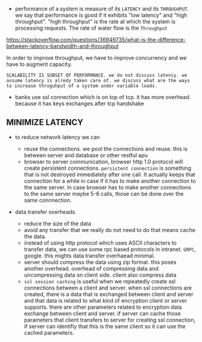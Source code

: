 - performance of a system is measure of its `LATENCY` and its `THROUGHPUT`. we say that performance is good if it exhibits "low latency" and "high throughput". "high throughput" is the rate at which the system is processing requests. The rate of water flow is the `Throughput`

https://stackoverflow.com/questions/36949735/what-is-the-difference-between-latency-bandwidth-and-throughput

In order to improve throughput, we have to improve concurrency and we have to augment capacity.

    SCALABILITY IS SUBSET OF PERFORMANCE. we do not discuss latency. we assume latency is alredy taken care of. we discuss what are the ways to increase throguhput of a system under variable loads.

- banks use ssl connection which is on top of tcp. it has more overhead. because it has keys exchanges after tcp handshake

## MINIMIZE LATENCY

- to reduce network latency we can

  - reuse the connections. we pool the connections and reuse. this is between server and database or other restful apu
  - browser to server communication, browser http 1.0 protocol will create persistent connections. `persistent connection` is something that is not destroyed immediately after one call. It actually keeps that connection for a while in case if it has to make another connection to the same server. In case browser has to make another connections to the same server maybe 5-6 calls, those can be done over the same connnection.

- data transfer overheads.
  - reduce the size of the data
  - avoid any transfer that we really do not need to do that means cache the data.
  - instead of using http protocol which uses ASCII characters to transfer data, we can use some rpc based protocols in intranet. `GRPC`, google. this mights data transfer overhaead minimal.
  - server should compress the data using zip format. this poses another overhead. overhead of compressing data and uncompressing data on client side. client also compress data
  - `ssl session caching` is useful when we repeatedly create ssl connections between a client and server. when ssl connections are created, there is a data that is exchanged between client and server and that data is related to what kind of encryption client or server supports. there are other parameters related to encryption data exchange between client and server. if server can cache those parameters that client transfers to server for creating ssl connection, if server can identifiy that this is the same client so it can use the cached parameters.
